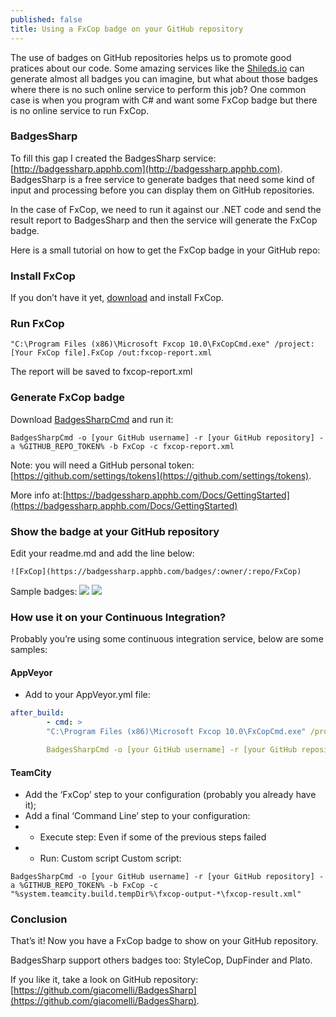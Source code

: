 ```yaml
---
published: false
title: Using a FxCop badge on your GitHub repository
---
```



The use of badges on GitHub repositories helps us to promote good pratices about our code. Some amazing services like the [Shileds.io](http://shields.io) can generate almost all badges you can imagine, but what about those badges where there is no such online service to perform this job? One common case is when you program with C# and want some FxCop badge but there is no online service to run FxCop.

### BadgesSharp
To fill this gap I created the BadgesSharp service: [http://badgessharp.apphb.com](http://badgessharp.apphb.com). BadgesSharp is a free service to generate badges that need some kind of input and processing before you can display them on GitHub repositories.

In the case of FxCop, we need to run it against our .NET code and send the result report to BadgesSharp and then the service will generate the FxCop badge.

Here is a small tutorial on how to get the FxCop badge in your GitHub repo:</p>

### Install FxCop
If you don’t have it yet, [download](https://www.microsoft.com/en-us/download/details.aspx?id=6544) and install FxCop.

### Run FxCop

```
"C:\Program Files (x86)\Microsoft Fxcop 10.0\FxCopCmd.exe" /project:[Your FxCop file].FxCop /out:fxcop-report.xml
```
The report will be saved to fxcop-report.xml

### Generate FxCop badge
Download [BadgesSharpCmd](https://github.com/giacomelli/BadgesSharp/releases) and run it:</p>

```
BadgesSharpCmd -o [your GitHub username] -r [your GitHub repository] -a %GITHUB_REPO_TOKEN% -b FxCop -c fxcop-report.xml
```

Note: you will need a GitHub personal token: [https://github.com/settings/tokens](https://github.com/settings/tokens).

More info at:[https://badgessharp.apphb.com/Docs/GettingStarted](https://badgessharp.apphb.com/Docs/GettingStarted)

### Show the badge at your GitHub repository
Edit your readme.md and add the line below:

```
![FxCop](https://badgessharp.apphb.com/badges/:owner/:repo/FxCop)
```
Sample badges: ![](https://badgessharp.apphb.com/badges/giacomelli/BadgesSharp/FxCop) ![](https://badgessharp.apphb.com/badges/giacomelli/SampleProject/FxCop)

### How use it on your Continuous Integration?
Probably you’re using some continuous integration service, below are some samples:

#### AppVeyor

* Add to your AppVeyor.yml file:
```yaml
after_build:
        - cmd: >
        "C:\Program Files (x86)\Microsoft Fxcop 10.0\FxCopCmd.exe" /project:[Your FxCop file].FxCop /out:fxcop-report.xml

        BadgesSharpCmd -o [your GitHub username] -r [your GitHub repository] -a %GITHUB_REPO_TOKEN% -b FxCop -c fxcop-report.xml
```

#### TeamCity

* Add the ‘FxCop’ step to your configuration (probably you already have it);
* Add a final ‘Command Line’ step to your configuration:
* * Execute step: Even if some of the previous steps failed
* * Run: Custom script
Custom script:

```
BadgesSharpCmd -o [your GitHub username] -r [your GitHub repository] -a %GITHUB_REPO_TOKEN% -b FxCop -c "%system.teamcity.build.tempDir%\fxcop-output-*\fxcop-result.xml"
```

### Conclusion
That’s it! Now you have a FxCop badge to show on your GitHub repository.

BadgesSharp support others badges too: StyleCop, DupFinder and Plato.

If you like it, take a look on GitHub repository: [https://github.com/giacomelli/BadgesSharp](https://github.com/giacomelli/BadgesSharp).
